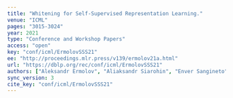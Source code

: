 ```yaml
---
title: "Whitening for Self-Supervised Representation Learning."
venue: "ICML"
pages: "3015-3024"
year: 2021
type: "Conference and Workshop Papers"
access: "open"
key: "conf/icml/ErmolovSSS21"
ee: "http://proceedings.mlr.press/v139/ermolov21a.html"
url: "https://dblp.org/rec/conf/icml/ErmolovSSS21"
authors: ["Aleksandr Ermolov", "Aliaksandr Siarohin", "Enver Sangineto", "Nicu Sebe"]
sync_version: 3
cite_key: "conf/icml/ErmolovSSS21"
---
```

